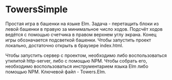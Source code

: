 # TowersSimple
Простая игра в башенки на языке Elm. Задача - перетащить блоки из левой башенки в правую за минимальное число ходов. Подсчёт ходов ведётся с помощью счетчика в правом верхнем углу экрана. Конец игры обозначается подсветкой башенки.
Чтобы запустить проект локально, достаточно открыть в браузере index.html.

Чтобы запустить сервер с проектом, необходимо либо воспользоваться утилитой http-server, либо с помощью NPM. Чтобы собрать его, необходимо воспользоваться инструментарием языка Elm либо помощью NPM. Ключевой файл - Towers.Elm.
